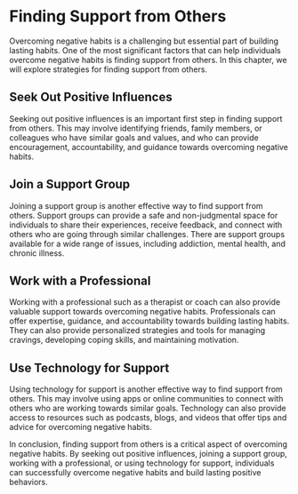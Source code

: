 Finding Support from Others
=================================================================================

Overcoming negative habits is a challenging but essential part of building lasting habits. One of the most significant factors that can help individuals overcome negative habits is finding support from others. In this chapter, we will explore strategies for finding support from others.

Seek Out Positive Influences
----------------------------

Seeking out positive influences is an important first step in finding support from others. This may involve identifying friends, family members, or colleagues who have similar goals and values, and who can provide encouragement, accountability, and guidance towards overcoming negative habits.

Join a Support Group
--------------------

Joining a support group is another effective way to find support from others. Support groups can provide a safe and non-judgmental space for individuals to share their experiences, receive feedback, and connect with others who are going through similar challenges. There are support groups available for a wide range of issues, including addiction, mental health, and chronic illness.

Work with a Professional
------------------------

Working with a professional such as a therapist or coach can also provide valuable support towards overcoming negative habits. Professionals can offer expertise, guidance, and accountability towards building lasting habits. They can also provide personalized strategies and tools for managing cravings, developing coping skills, and maintaining motivation.

Use Technology for Support
--------------------------

Using technology for support is another effective way to find support from others. This may involve using apps or online communities to connect with others who are working towards similar goals. Technology can also provide access to resources such as podcasts, blogs, and videos that offer tips and advice for overcoming negative habits.

In conclusion, finding support from others is a critical aspect of overcoming negative habits. By seeking out positive influences, joining a support group, working with a professional, or using technology for support, individuals can successfully overcome negative habits and build lasting positive behaviors.
